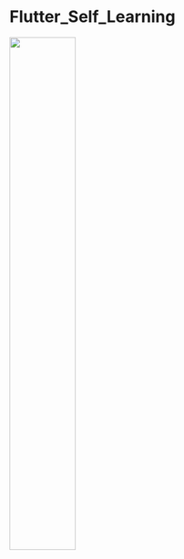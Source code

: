 # Flutter_Self_Learning

<img src="https://github.com/user-attachments/assets/3123b996-3c1f-47ad-a084-525184713fca" align="left" height="48%" width="48%" >
